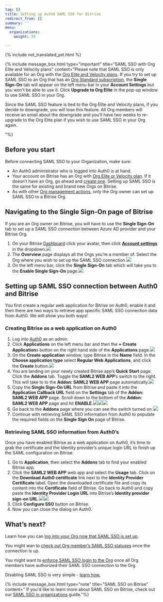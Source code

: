 ```yaml
---
tag: []
title: Setting up Auth0 SAML SSO for Bitrise
redirect_from: []
summary: ''
menu:
  organizations:
    weight: 29

---
```

{% include not_translated_yet.html %}

{% include message_box.html type="important" title="SAML SSO with Org Elite and Velocity plans" content="Please note that SAML SSO is only available for an Org with the [Org Elite and Velocity plans](https://www.bitrise.io/pricing). If you try to set up SAML SSO to an Org that has an [Org Standard subscription](https://www.bitrise.io/pricing/teams), the **Single Sign-On** tab will appear on the left menu bar in your **Account Settings** but you won’t be able to use it. Click **Upgrade to Org Elite** in the pop-up window to use SAML SSO in your Org.

Since the SAML SSO feature is tied to the Org Elite and Velocity plans, if you decide to downgrade, you will lose this feature. All Org members will receive an email about the downgrade and you’ll have two weeks to re-upgrade to the Org Elite plan if you wish to use SAML SSO in your Org again.

"%}

## Before you start

Before connecting SAML SSO to your Organization, make sure:

* An Auth0 administrator who is logged into Auth0 is at hand.
* Your account on Bitrise has an Org with [Org Elite or Velocity plan](https://www.bitrise.io/pricing). If it doesn’t have an Org, go ahead and [create one](https://bitrise.atlassian.net/team-management/organizations/creating-org/). Setting up SAML SSO is the same for existing and brand new Orgs on Bitrise.
* As with other [Org management actions](https://bitrise.atlassian.net/team-management/organizations/members-organizations/), only the Org owner can set up SAML SSO to a Bitrise Org.

## Navigating to the Single Sign-On page of Bitrise

If you are an Org owner on Bitrise, you will have to use the **Single Sign-On** tab to set up a SAML SSO connection between Azure AD provider and your Bitrise Org.

1. On your Bitrise [Dashboard](https://app.bitrise.io/dashboard/builds) click your avatar, then click [**Account settings**](https://app.bitrise.io/me/profile#/overview) in the dropdown.![](/img/ssopage1.png)
2. The **Overview** page displays all the Orgs you’re a member of. Select the Org where you wish to set up the SAML SSO connection.![](/img/overview.png)
3. On the left menu bar, click the **Single Sign-On** tab which will take you to the **Enable Single Sign-On** page.![](/img/sso3.png)

## Setting up SAML SSO connection between Auth0 and Bitrise

You first create a regular web application for Bitrise on Auth0, enable it and then there are two ways to retrieve app specific SAML SSO connection data from Auth0. We will show you both ways!

### Creating Bitrise as a web application on Auth0

1. Log into [Auth0](https://auth0.com) as an admin.
2. Click **Applications** on the left menu bar and then the **+ Create Application**s button on the right hand side of the **Applications** page.![](/img/applications.jpg)
3. On the **Create application** window, type Bitrise in the **Name** field. In the **Choose application type** select **Regular Web Applications**, and click the **Create** button.![](/img/choose-app-type.jpg)
4. You are landing on your newly created Bitrise app’s **Quick Start** page. Click the **Addons** tab. Toggle the **SAML2 WEB APP**’s switch to the right. This will take to to the **Addon: SAML2 WEB APP** page automatically.![](/img/addonstab.jpg)
5. Copy the **Single Sign-On URL** from Bitrise and paste it into the **Application Callback URL** field on the **Settings** tab of the **Addon: SAML2 WEB APP** page. Scroll down to the bottom of the **Addon: SAML2 WEB APP** page and hit **ENABLE**.![](/img/singlesignonurl.jpg)![](/img/addonsurl.jpg)![](/img/clickenable.jpg)
6. Go back to the **Addons** page where you can see the switch turned on.![](/img/switchturnedon.jpg)
7. Continue with retrieving SAML SSO information from Auth0 to populate the required fields on the **Single Sign On** page of Bitrise.

### Retrieving SAML SSO information from Auth0’s

Once you have enabled Bitrise as a web application on Auth0, it’s time to grab the certificate and the Identity provider’s unique login URL to finish up the SAML configuration on Bitrise.

1. Go to **Application**, then select the **Addons** tab to find your enabled Bitrise app.
2. Click the **SAML2 WEB APP** web app and select the **Usage** tab. Click on the **Download Auth0 certificate** link next to the **Identity Provider Certificate** label. Open the downloaded certificate file and copy its content into the **Certificate** field of Bitrise. Go back to Auth0 and copy paste the **Identity Provider Login URL** into Bitrise’s **Identity provider sign-on URL**.![](/img/usage.jpg)![](/img/auth0configuresso.jpg)
3. Click **Configure SSO** button on Bitrise.
4. Now you can close the dialog on Auth0.

## What’s next?

Learn how you can [log into your Org now that SAML SSO is set up](https://bitrise.atlassian.net/team-management/organizations/saml-sso-in-organizations/#logging-in-via-saml-sso-with-a-bitrise-account).

You might wan to [check out Org member’s SAML SSO statuses](https://bitrise.atlassian.net/team-management/organizations/saml-sso-in-organizations/#checking-saml-sso-statuses-on-bitrise) once the connection is up.

You might want to [enforce SAML SSO login to the Org](https://bitrise.atlassian.net/team-management/organizations/saml-sso-in-organizations/#enforcing-saml-sso-on-an-organization) once all Org members have authorized their SAML SSO connection to the Org.

Disabling SAML SSO is very simple - [learn how.](https://bitrise.atlassian.net/team-management/organizations/saml-sso-in-organizations/#disabling-an-organizations-saml-sso)

{% include message_box.html type="note" title="SAML SSO on Bitrise" content=" If you'd like to learn more about SAML SSO on Bitrise, check out our [SAML SSO in organizations](/team-management/organizations/saml-sso-in-organizations/) guide."%}